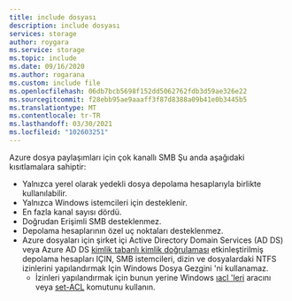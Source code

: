 ```yaml
---
title: include dosyası
description: include dosyası
services: storage
author: roygara
ms.service: storage
ms.topic: include
ms.date: 09/16/2020
ms.author: rogarana
ms.custom: include file
ms.openlocfilehash: 06db7bcb5698f152dd5062762fdb3d59ae326e22
ms.sourcegitcommit: f28ebb95ae9aaaff3f87d8388a09b41e0b3445b5
ms.translationtype: MT
ms.contentlocale: tr-TR
ms.lasthandoff: 03/30/2021
ms.locfileid: "102603251"
---
```

Azure dosya paylaşımları için çok kanallı SMB Şu anda aşağıdaki kısıtlamalara sahiptir:
- Yalnızca yerel olarak yedekli dosya depolama hesaplarıyla birlikte kullanılabilir.
- Yalnızca Windows istemcileri için desteklenir. 
- En fazla kanal sayısı dördü.
- Doğrudan Erişimli SMB desteklenmez.
- Depolama hesaplarının özel uç noktaları desteklenmez.
- Azure dosyaları için şirket içi Active Directory Domain Services (AD DS) veya Azure AD DS [kimlik tabanlı kimlik doğrulaması](../articles/storage/files/storage-files-active-directory-overview.md) etkinleştirilmiş depolama hesapları IÇIN, SMB istemcileri, dizin ve dosyalardaki NTFS izinlerini yapılandırmak Için Windows Dosya Gezgini 'ni kullanamaz.
    - İzinleri yapılandırmak için bunun yerine Windows [ıacl 'leri](/windows-server/administration/windows-commands/icacls) aracını veya [set-ACL](/powershell/module/microsoft.powershell.security/set-acl) komutunu kullanın.

